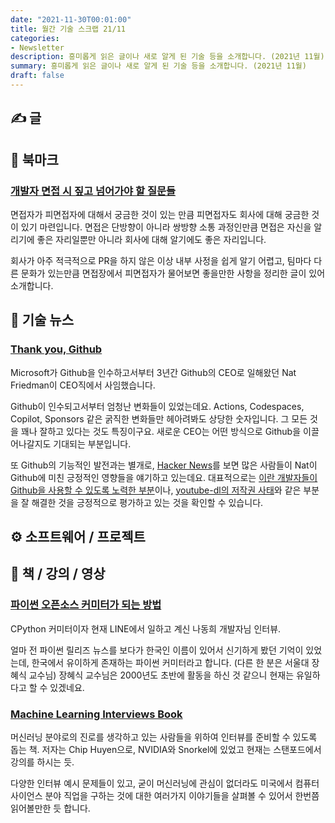 ```yaml
---
date: "2021-11-30T00:01:00"
title: 월간 기술 스크랩 21/11
categories:
- Newsletter
description: 흥미롭게 읽은 글이나 새로 알게 된 기술 등을 소개합니다. (2021년 11월)
summary: 흥미롭게 읽은 글이나 새로 알게 된 기술 등을 소개합니다. (2021년 11월)
draft: false
---
```


## ✍️ 글

## 📌 북마크

### [개발자 면접 시 짚고 넘어가야 할 질문들](https://hunj.dev/interview-questions/amp/)

면접자가 피면접자에 대해서 궁금한 것이 있는 만큼 피면접자도 회사에 대해 궁금한 것이 있기 마련입니다.
면접은 단방향이 아니라 쌍방향 소통 과정인만큼 면접은 자신을 알리기에 좋은 자리일뿐만 아니라 회사에 대해 알기에도 좋은 자리입니다.

회사가 아주 적극적으로 PR을 하지 않은 이상 내부 사정을 쉽게 알기 어렵고, 팀마다 다른 문화가 있는만큼
면접장에서 피면접자가 물어보면 좋을만한 사항을 정리한 글이 있어 소개합니다.


## 📰 기술 뉴스

### [Thank you, Github](https://news.ycombinator.com/item?id=29095747)

Microsoft가 Github을 인수하고서부터 3년간 Github의 CEO로 일해왔던 Nat Friedman이 CEO직에서 사임했습니다.

Github이 인수되고서부터 엄청난 변화들이 있었는데요.
Actions, Codespaces, Copilot, Sponsors 같은 굵직한 변화들만 헤아려봐도 상당한 숫자입니다.
그 모든 것을 꽤나 잘하고 있다는 것도 특징이구요.
새로운 CEO는 어떤 방식으로 Github을 이끌어나갈지도 기대되는 부분입니다.

또 Github의 기능적인 발전과는 별개로, [Hacker News](https://news.ycombinator.com/item?id=29095747)를 보면
많은 사람들이 Nat이 Github에 미친 긍정적인 영향들을 얘기하고 있는데요.
대표적으로는 [이란 개발자들이 Github을 사용할 수 있도록 노력한 부분](https://github.blog/2021-01-05-advancing-developer-freedom-github-is-fully-available-in-iran/)이나,
[youtube-dl의 저작권 사태](https://mobile.twitter.com/natfriedman/status/1328365679473426432)와 같은 부분을 잘 해결한 것을
긍정적으로 평가하고 있는 것을 확인할 수 있습니다.

## ⚙️ 소프트웨어 / 프로젝트

## 📙 책 / 강의 / 영상

### [파이썬 오픈소스 커미터가 되는 방법](https://m.youtube.com/watch?v=1goockl3wPs&feature=youtu.be)

CPython 커미터이자 현재 LINE에서 일하고 계신 나동희 개발자님 인터뷰.

얼마 전 파이썬 릴리즈 뉴스를 보다가 한국인 이름이 있어서 신기하게 봤던 기억이 있었는데,
한국에서 유이하게 존재하는 파이썬 커미터라고 합니다. (다른 한 분은 서울대 장혜식 교수님)
장혜식 교수님은 2000년도 초반에 활동을 하신 것 같으니 현재는 유일하다고 할 수 있겠네요.

### [Machine Learning Interviews Book](https://github.com/chiphuyen/ml-interviews-book)

머신러닝 분야로의 진로를 생각하고 있는 사람들을 위하여 인터뷰를 준비할 수 있도록 돕는 책.
저자는 Chip Huyen으로, NVIDIA와 Snorkel에 있었고 현재는 스탠포드에서 강의를 하시는 듯.

다양한 인터뷰 예시 문제들이 있고, 굳이 머신러닝에 관심이 없더라도 미국에서 컴퓨터 사이언스 분야 직업을 구하는 것에 대한
여러가지 이야기들을 살펴볼 수 있어서 한번쯤 읽어볼만한 듯 합니다.
